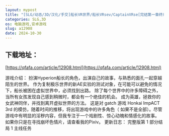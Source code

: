 ```yaml
---
layout: mypost
title: "[SLG/动态/3D/汉化/手交]船长VR世界/船长VRsev/CaptainVRse[完结第一章终章][PC+安卓/3.60G]"
categories: SLG,3D
os: 电脑游戏,安卓游戏
slug: a12908
date: 2024-10-30
---
```


## 下载地址：

[https://qfafa.com/article/12908.html](https://qfafa.com/article/12908.html)

游戏介绍：
扮演Hyperion船长的角色，出演自己的故事，与熟悉的面孔一起穿越陌生的世界。
作为复制极乐世界的新AE实验的测试对象，在可能可以避免的情况下，船长被困在虚拟世界中，必须找到出路。
除了每个世界中的许多障碍之外，当所有女孩发现自己感到稍微时，都会有一个绝佳的机会。
成为英雄，拯救你的女武神同伴，并找到离开虚拟世界的方法。
这是对 gatch 游戏 Honkai ImpACT 3rd 的模仿，随着时间的推移，将出现游戏中的许多角色（
如果不是全部）。尽管游戏中有明显的淫秽内容，但我专注于一个戏剧性、惊心动魄和情感化的故事。
如果你只是在寻找崩坏色情片，请查看我的Pixiv。
更新日志：
完整版第 1 部分结局
1 主线任务